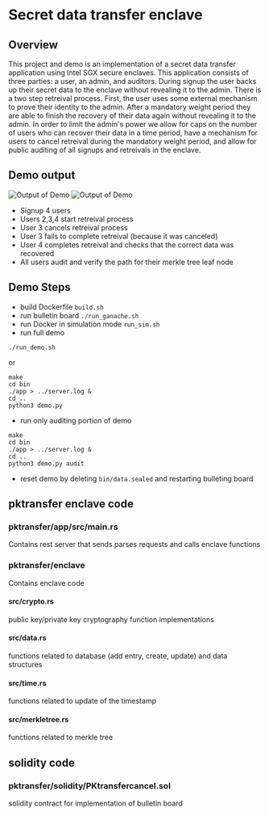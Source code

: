 # Secret data transfer enclave

## Overview
This project and demo is an implementation of a secret data transfer application using Intel SGX secure enclaves. This application consists of three parties: a user, an admin, and auditors. During signup the user backs up their secret data to the enclave without revealing it to the admin. There is a two step retreival process. First, the user uses some external mechanism to prove their identity to the admin. After a mandatory weight period they are able to finish the recovery of their data again without revealing it to the admin. In order to limit the admin's power we allow for caps on the number of users who can recover their data in a time period, have a mechanism for users to cancel retreival during the mandatory weight period, and allow for public auditing of all signups and retreivals in the enclave.

## Demo output
![Output of Demo](https://github.com/njeans/pktransfer/blob/main/docs/demo1.jpg?raw=true)
![Output of Demo](https://github.com/njeans/pktransfer/blob/main/docs/demo2.jpg?raw=true)
* Signup 4 users
* Users 2,3,4 start retreival process
* User 3 cancels retreival process
* User 3 fails to complete retreival (because it was canceled)
* User 4 completes retreival and checks that the correct data was recovered
* All users audit and verify the path for their merkle tree leaf node

## Demo Steps
* build Dockerfile `build.sh`
* run bulletin board `./run_ganache.sh`
* run Docker in simulation mode `run_sim.sh`
* run full demo
```
./run_demo.sh
```
or
```
make
cd bin
./app > ../server.log &
cd ..
python3 demo.py
```
* run only auditing portion of demo
```
make
cd bin
./app > ../server.log &
cd ..
python3 demo.py audit
```




* reset demo by deleting `bin/data.sealed` and restarting bulleting board

## pktransfer enclave code
### pktransfer/app/src/main.rs
Contains rest server that sends parses requests and calls enclave functions

### pktransfer/enclave
Contains enclave code

#### src/crypto.rs
public key/private key cryptography function implementations

#### src/data.rs
functions related to database (add entry, create, update) and data structures

#### src/time.rs
functions related to update of the timestamp

#### src/merkletree.rs
functions related to merkle tree

## solidity code
### pktransfer/solidity/PKtransfercancel.sol
solidity contract for implementation of bulletin board
